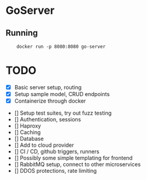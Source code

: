 # GoServer

## Running 
```
    docker run -p 8080:8080 go-server
```



# TODO
- [x] Basic server setup, routing
- [x] Setup sample model, CRUD endpoints
- [x] Containerize through docker
- [] Setup test suites, try out fuzz testing
- [] Authentication, sessions
- [] Haproxy
- [] Caching
- [] Database
- [] Add to cloud provider 
- [] CI / CD, github triggers, runners
- [] Possibly some simple templating for frontend
- [] RabbitMQ setup, connect to other microservices
- [] DDOS protections,  rate limiting 
